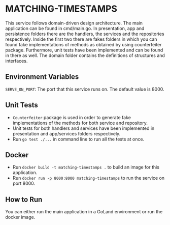 # MATCHING-TIMESTAMPS

This service follows domain-driven design architecture. The main application can be found in cmd/main.go. In presentation, app and persistence folders there are the handlers, the services and the repositories respectively. Inside the first two there are fakes folders in which you can found fake implementations of methods as obtained by using counterfeiter package. Furthermore, unit tests have been implemented and can be found in there as well. The domain folder contains the definitions of structures and interfaces.  

## Environment Variables
`SERVE_ON_PORT`: The port that this service runs on. The default value is 8000.

## Unit Tests
- `Counterfeiter` package is used in order to generate fake implementations of the methods for both service and repository.
- Unit tests for both handlers and services have been implemented in presentation and app/services folders respectively. 
- Run `go test ./...` in command line to run all the tests at once.

## Docker
- Run `docker build -t matching-timestamps .` to build an image for this application.
- Run `docker run -p 8000:8000 matching-timestamps` to run the service on port 8000.

## How to Run
You can either run the main application in a GoLand environment or run the docker image.

